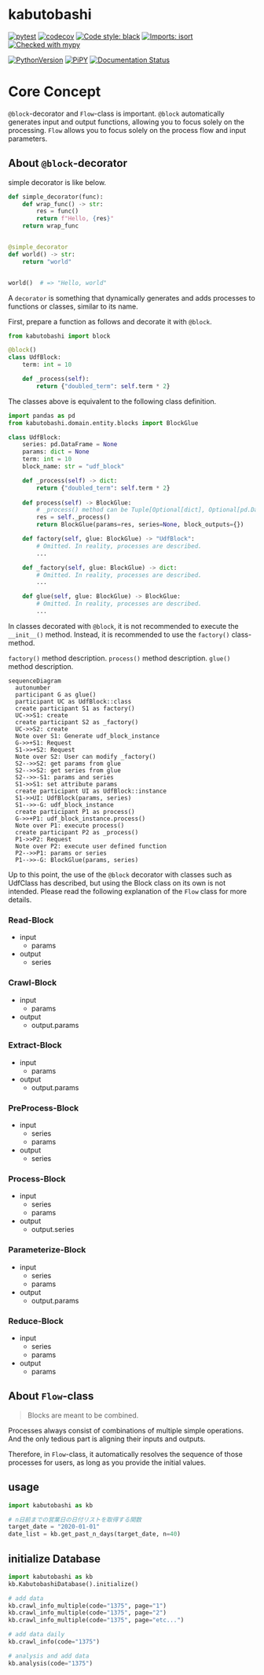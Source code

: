 # kabutobashi

[![pytest](https://github.com/gsy0911/kabutobashi/workflows/pytest/badge.svg)](https://github.com/gsy0911/kabutobashi/actions?query=workflow%3Apytest)
[![codecov](https://codecov.io/gh/gsy0911/kabutobashi/branch/main/graph/badge.svg)](https://codecov.io/gh/gsy0911/kabutobashi)
[![Code style: black](https://img.shields.io/badge/code%20style-black-000000.svg)](https://github.com/psf/black)
[![Imports: isort](https://img.shields.io/badge/%20imports-isort-%231674b1?style=flat&labelColor=ef8336)](https://pycqa.github.io/isort/)
[![Checked with mypy](http://www.mypy-lang.org/static/mypy_badge.svg)](http://mypy-lang.org/)

[![PythonVersion](https://img.shields.io/pypi/pyversions/kabutobashi.svg)](https://pypi.org/project/kabutobashi/)
[![PiPY](https://img.shields.io/pypi/v/kabutobashi.svg)](https://pypi.org/project/kabutobashi/)
[![Documentation Status](https://readthedocs.org/projects/kabutobashi/badge/?version=latest)](https://kabutobashi.readthedocs.io/en/latest/?badge=latest)

# Core Concept

`@block`-decorator and `Flow`-class is important.
`@block` automatically generates input and output functions, allowing you to focus solely on the processing.
`Flow` allows you to focus solely on the process flow and input parameters.

## About `@block`-decorator

simple decorator is like below.

```python
def simple_decorator(func):
    def wrap_func() -> str:
        res = func()
        return f"Hello, {res}"
    return wrap_func


@simple_decorator
def world() -> str:
    return "world"


world()  # => "Hello, world"
```

A `decorator` is something that dynamically generates and adds processes to functions or classes, similar to its name.


First, prepare a function as follows and decorate it with `@block`.

```python
from kabutobashi import block

@block()
class UdfBlock:
    term: int = 10

    def _process(self):
        return {"doubled_term": self.term * 2}
```

The classes above is equivalent to the following class definition.

```python
import pandas as pd
from kabutobashi.domain.entity.blocks import BlockGlue

class UdfBlock:
    series: pd.DataFrame = None
    params: dict = None
    term: int = 10
    block_name: str = "udf_block"

    def _process(self) -> dict:
        return {"doubled_term": self.term * 2}
    
    def process(self) -> BlockGlue:
        # _process() method can be Tuple[Optional[dict], Optional[pd.DataFrame]]
        res = self._process()
        return BlockGlue(params=res, series=None, block_outputs={})

    def factory(self, glue: BlockGlue) -> "UdfBlock":
        # Omitted. In reality, processes are described.
        ...

    def _factory(self, glue: BlockGlue) -> dict:
        # Omitted. In reality, processes are described.
        ...

    def glue(self, glue: BlockGlue) -> BlockGlue:
        # Omitted. In reality, processes are described.
        ...

```

In classes decorated with `@block`, it is not recommended to execute the `__init__()` method. Instead, it is recommended to use the `factory()` class-method.

`factory()` method description.
`process()` method description.
`glue()` method description.

```mermaid
sequenceDiagram
  autonumber
  participant G as glue()
  participant UC as UdfBlock::class
  create participant S1 as factory()
  UC->>S1: create
  create participant S2 as _factory()
  UC->>S2: create
  Note over S1: Generate udf_block_instance
  G->>+S1: Request
  S1->>+S2: Request
  Note over S2: User can modify _factory()
  S2-->>S2: get params from glue
  S2-->>S2: get series from glue
  S2-->>-S1: params and series
  S1->>S1: set attribute params
  create participant UI as UdfBlock::instance
  S1->>UI: UdfBlock(params, series)
  S1-->>-G: udf_block_instance
  create participant P1 as process()
  G->>+P1: udf_block_instance.process()
  Note over P1: execute process()
  create participant P2 as _process()
  P1->>P2: Request
  Note over P2: execute user defined function
  P2-->>P1: params or series
  P1-->>-G: BlockGlue(params, series)
```


Up to this point, the use of the `@block` decorator with classes such as UdfClass has described, but using the Block class on its own is not intended. Please read the following explanation of the `Flow` class for more details.

### Read-Block

- input
  - params
- output
  - series

### Crawl-Block

- input
  - params
- output
  - output.params

### Extract-Block

- input
  - params
- output
  - output.params

### PreProcess-Block

- input
  - series
  - params
- output
  - series

### Process-Block

- input
  - series
  - params
- output
  - output.series

### Parameterize-Block

- input
  - series
  - params
- output
  - output.params

### Reduce-Block

- input
  - series
  - params
- output
  - params

## About `Flow`-class

> Blocks are meant to be combined.

Processes always consist of combinations of multiple simple operations. And the only tedious part is aligning their inputs and outputs.

Therefore, in `Flow`-class, it automatically resolves the sequence of those processes for users, as long as you provide the initial values.

## usage

```python
import kabutobashi as kb

# n日前までの営業日の日付リストを取得する関数
target_date = "2020-01-01"
date_list = kb.get_past_n_days(target_date, n=40)
```

## initialize Database

```python
import kabutobashi as kb
kb.KabutobashiDatabase().initialize()

# add data
kb.crawl_info_multiple(code="1375", page="1")
kb.crawl_info_multiple(code="1375", page="2")
kb.crawl_info_multiple(code="1375", page="etc...")

# add data daily
kb.crawl_info(code="1375")

# analysis and add data
kb.analysis(code="1375")
```
